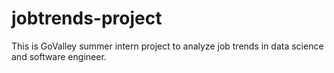 # jobtrends-project
This is GoValley summer intern project to analyze job trends in data science and software engineer. 
